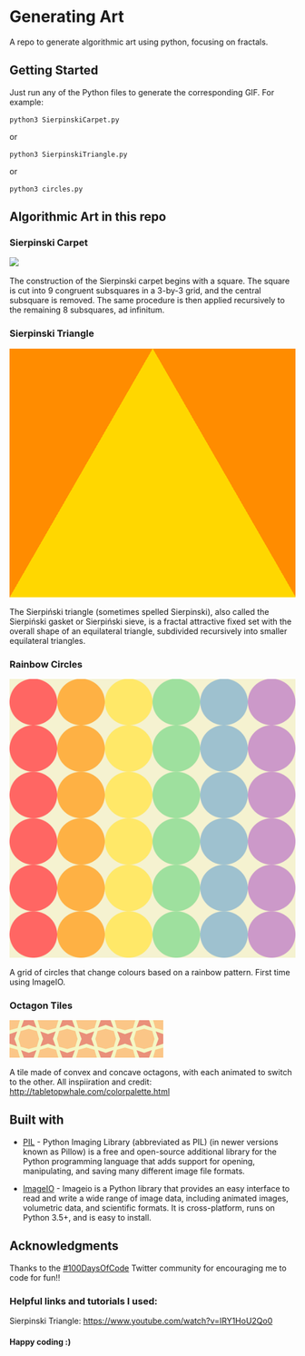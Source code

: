 # Generating Art
A repo to generate algorithmic art using python, focusing on fractals.

## Getting Started

Just run any of the Python files to generate the corresponding GIF. For example:

```
python3 SierpinskiCarpet.py
```
or

```
python3 SierpinskiTriangle.py
```

or

```
python3 circles.py
```

## Algorithmic Art in this repo

### Sierpinski Carpet

![](output/SierpinskiCarpet.gif)

The construction of the Sierpinski carpet begins with a square. The square is 
cut into 9 congruent subsquares in a 3-by-3 grid, and the central subsquare is 
removed. The same procedure is then applied recursively to the remaining 8 
subsquares, ad infinitum.

### Sierpinski Triangle

![](output/SierpinskiTriangle.gif)

The Sierpiński triangle (sometimes spelled Sierpinski), also called the 
Sierpiński gasket or Sierpiński sieve, is a fractal attractive fixed set with 
the overall shape of an equilateral triangle, subdivided recursively into 
smaller equilateral triangles.

### Rainbow Circles

![](output/circles.gif)

A grid of circles that change colours based on a rainbow pattern. First time
using ImageIO.

### Octagon Tiles

![](output/octagonTile.gif)

A tile made of convex and concave octagons, with each animated to switch to 
the other. All inspiiration and credit: http://tabletopwhale.com/colorpalette.html 


## Built with

* [PIL](https://en.wikipedia.org/wiki/Python_Imaging_Library) - Python Imaging 
Library (abbreviated as PIL) (in newer versions known as Pillow) is a free and 
open-source additional library for the Python programming language that adds 
support for opening, manipulating, and saving many different image file formats. 

* [ImageIO](https://imageio.readthedocs.io/en/stable/) - Imageio is a Python 
library that provides an easy interface to read and write a wide range of image
 data, including animated images, volumetric data, and scientific formats. It 
 is cross-platform, runs on Python 3.5+, and is easy to install.

## Acknowledgments

Thanks to the [#100DaysOfCode](https://twitter.com/search?q=%23100daysOfCode&src=hashtag_click)
 Twitter community for encouraging me to code for fun!!
 
### Helpful links and tutorials I used:
Sierpinski Triangle: https://www.youtube.com/watch?v=IRY1HoU2Qo0


#### Happy coding :) 